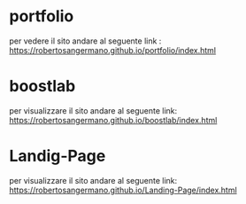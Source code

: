 # portfolio
per vedere il sito andare al seguente link : 
https://robertosangermano.github.io/portfolio/index.html

 # boostlab
per visualizzare il sito andare al seguente link:
https://robertosangermano.github.io/boostlab/index.html

 # Landig-Page
per visualizzare il sito andare al seguente link:
https://robertosangermano.github.io/Landing-Page/index.html
